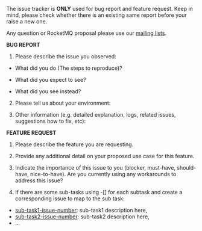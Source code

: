 The issue tracker is **ONLY** used for bug report and feature request. Keep in mind, please check whether there is an existing same report before your raise a new one.

Any question or RocketMQ proposal please use our [mailing lists](http://rocketmq.apache.org/about/contact/).

**BUG REPORT**

1. Please describe the issue you observed:

- What did you do (The steps to reproduce)?

- What did you expect to see?

- What did you see instead?

2. Please tell us about your environment:

3. Other information (e.g. detailed explanation, logs, related issues, suggestions how to fix, etc):

**FEATURE REQUEST**

1. Please describe the feature you are requesting.

2. Provide any additional detail on your proposed use case for this feature.

2. Indicate the importance of this issue to you (blocker, must-have, should-have, nice-to-have). Are you currently using any workarounds to address this issue?

4. If there are some sub-tasks using -[] for each subtask and create a corresponding issue to map to the sub task:

- [sub-task1-issue-number](example_sub_issue1_link_here): sub-task1 description here, 
- [sub-task2-issue-number](example_sub_issue2_link_here): sub-task2 description here,
- ...
